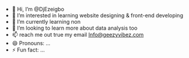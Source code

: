 - 👋 Hi, I’m @DjEzeigbo
- 👀 I’m interested in learning website designing & front-end developing 
- 🌱 I’m currently learning non
- 💞️ I’m looking to learn more about data analysis too
- 📫 reach me out true my email Info@geezyvibez.com
- 😄 Pronouns: ...
- ⚡ Fun fact: ...

<!---
DjEzeigbo/DjEzeigbo is a ✨ special ✨ repository because its `README.md` (this file) appears on your GitHub profile.
You can click the Preview link to take a look at your changes.
--->
